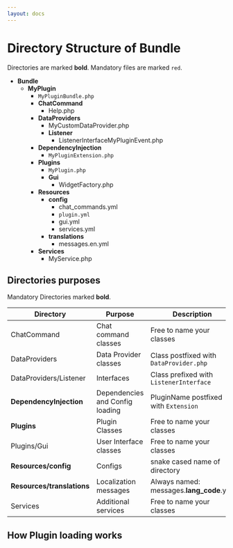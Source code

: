 ```yaml
---
layout: docs
---
```


# Directory Structure of Bundle

Directories are marked **bold**. Mandatory files are marked `red`.

* **Bundle**    
    * **MyPlugin**
        - `MyPluginBundle.php`                   
        * **ChatCommand**
            - Help.php
        * **DataProviders**
            - MyCustomDataProvider.php
            * **Listener**
                - ListenerInterfaceMyPluginEvent.php              
        * **DependencyInjection**
            - `MyPluginExtension.php`            
        * **Plugins**
            - `MyPlugin.php`
            * **Gui**
                - WidgetFactory.php
        * **Resources**
            * **config**
                - chat_commands.yml
                - `plugin.yml`
                - gui.yml
                - services.yml
            * **translations**
                - messages.en.yml
        * **Services**
            - MyService.php        

## Directories purposes

Mandatory Directories marked **bold**.

| Directory | Purpose | Description |
| --- | --- | --- |
| ChatCommand | Chat command classes |  Free to name your classes |
| DataProviders | Data Provider classes |  Class postfixed with `DataProvider.php` |
| DataProviders/Listener | Interfaces |Class prefixed with `ListenerInterface` |
| **DependencyInjection** | Dependencies and Config loading |PluginName postfixed with `Extension`|
| **Plugins** | Plugin Classes |Free to name your classes |
| Plugins/Gui | User Interface classes |Free to name your classes |
| **Resources/config** | Configs | snake cased name of directory |
| **Resources/translations** | Localization messages | Always named: messages.**lang_code**.yml |
| Services | Additional services |Free to name your classes |

## How Plugin loading works

